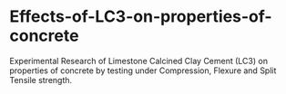 # Effects-of-LC3-on-properties-of-concrete
Experimental Research of Limestone Calcined Clay Cement (LC3) on properties of concrete by testing under Compression, Flexure and Split Tensile strength.
